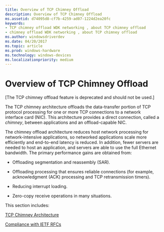 ```yaml
---
title: Overview of TCP Chimney Offload
description: Overview of TCP Chimney Offload
ms.assetid: d74095d8-cf7b-4259-ad07-1224d2ea20fc
keywords:
- TCP chimney offload WDK networking , about TCP chimney offload
- chimney offload WDK networking , about TCP chimney offload
ms.author: windowsdriverdev
ms.date: 04/20/2017
ms.topic: article
ms.prod: windows-hardware
ms.technology: windows-devices
ms.localizationpriority: medium
---
```


# Overview of TCP Chimney Offload


\[The TCP chimney offload feature is deprecated and should not be used.\]

The TCP chimney architecture offloads the data-transfer portion of TCP protocol processing for one or more TCP connections to a network interface card (NIC). This architecture provides a direct connection, called a *chimney*, between applications and an offload-capable NIC.

The chimney offload architecture reduces host network processing for network-intensive applications, so networked applications scale more efficiently and end-to-end latency is reduced. In addition, fewer servers are needed to host an application, and servers are able to use the full Ethernet bandwidth. The primary performance gains are obtained from:

-   Offloading segmentation and reassembly (SAR).

-   Offloading processing that ensures reliable connections (for example, acknowledgment (ACK) processing and TCP retransmission timers).

-   Reducing interrupt loading.

-   Zero-copy receive operations in many situations.

This section includes:

[TCP Chimney Architecture](tcp-chimney-architecture.md)

[Compliance with IETF RFCs](compliance-with-ietf-rfcs.md)

 

 





